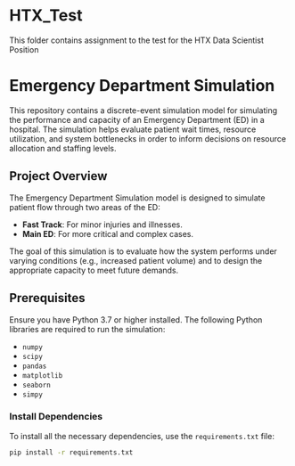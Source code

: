 # HTX_Test
This folder contains assignment to the test for the HTX Data Scientist Position

# Emergency Department Simulation

This repository contains a discrete-event simulation model for simulating the performance and capacity of an Emergency Department (ED) in a hospital. The simulation helps evaluate patient wait times, resource utilization, and system bottlenecks in order to inform decisions on resource allocation and staffing levels.

## Project Overview

The Emergency Department Simulation model is designed to simulate patient flow through two areas of the ED:
- **Fast Track**: For minor injuries and illnesses.
- **Main ED**: For more critical and complex cases.

The goal of this simulation is to evaluate how the system performs under varying conditions (e.g., increased patient volume) and to design the appropriate capacity to meet future demands.

## Prerequisites

Ensure you have Python 3.7 or higher installed. The following Python libraries are required to run the simulation:

- `numpy`
- `scipy`
- `pandas`
- `matplotlib`
- `seaborn`
- `simpy`

### Install Dependencies

To install all the necessary dependencies, use the `requirements.txt` file:

```bash
pip install -r requirements.txt
